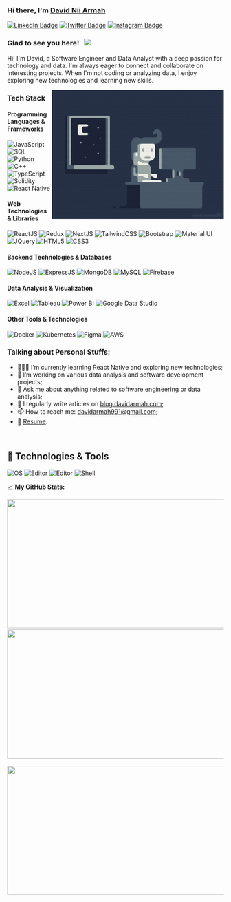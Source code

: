 ### Hi there, I'm [David Nii Armah](https://davidarmah.vercel.app)

[![LinkedIn Badge](https://img.shields.io/badge/-LinkedIn-0e76a8?style=flat-square&logo=Linkedin&logoColor=white)](https://www.linkedin.com/in/dna991/)
[![Twitter Badge](https://img.shields.io/badge/-Twitter-00acee?style=flat-square&logo=Twitter&logoColor=white)](https://twitter.com/dave_arm991)
[![Instagram Badge](https://img.shields.io/badge/-Instagram-e4405f?style=flat-square&logo=Instagram&logoColor=white)](https://www.instagram.com/davidarmah992/)

### Glad to see you here! &nbsp; ![](https://visitor-badge.glitch.me/badge?page_id=davidarmah.davidarmah)

Hi! I'm David, a Software Engineer and Data Analyst with a deep passion for technology and data. I'm always eager to connect and collaborate on interesting projects. When I'm not coding or analyzing data, I enjoy exploring new technologies and learning new skills.

<img align="right" alt="GIF" src="https://github.com/Retr0981/Retr0981/blob/main/coding.gif" width="400" height="300" />

### Tech Stack

#### Programming Languages & Frameworks
![JavaScript](https://img.shields.io/badge/JavaScript-F7DF1E?style=for-the-badge&logo=javascript&logoColor=black)
![SQL](https://img.shields.io/badge/SQL-00000F?style=for-the-badge&logo=sql&logoColor=white)
![Python](https://img.shields.io/badge/Python-3670A0?style=for-the-badge&logo=python&logoColor=ffdd54)
![C++](https://img.shields.io/badge/C++-00599C?style=for-the-badge&logo=cplusplus&logoColor=white)
![TypeScript](https://img.shields.io/badge/TypeScript-007ACC?style=for-the-badge&logo=typescript&logoColor=white)
![Solidity](https://img.shields.io/badge/Solidity-363636?style=for-the-badge&logo=solidity&logoColor=white)
![React Native](https://img.shields.io/badge/React_Native-20232A?style=for-the-badge&logo=react&logoColor=61DAFB)

#### Web Technologies & Libraries
![ReactJS](https://img.shields.io/badge/ReactJS-61DAFB?style=for-the-badge&logo=react&logoColor=black)
![Redux](https://img.shields.io/badge/Redux-593D88?style=for-the-badge&logo=redux&logoColor=white)
![NextJS](https://img.shields.io/badge/NextJS-000000?style=for-the-badge&logo=next.js&logoColor=white)
![TailwindCSS](https://img.shields.io/badge/TailwindCSS-38B2AC?style=for-the-badge&logo=tailwind-css&logoColor=white)
![Bootstrap](https://img.shields.io/badge/Bootstrap-563D7C?style=for-the-badge&logo=bootstrap&logoColor=white)
![Material UI](https://img.shields.io/badge/Material_UI-007FFF?style=for-the-badge&logo=mui&logoColor=white)
![JQuery](https://img.shields.io/badge/JQuery-0769AD?style=for-the-badge&logo=jquery&logoColor=white)
![HTML5](https://img.shields.io/badge/HTML5-E34F26?style=for-the-badge&logo=html5&logoColor=white)
![CSS3](https://img.shields.io/badge/CSS3-1572B6?style=for-the-badge&logo=css3&logoColor=white)

#### Backend Technologies & Databases
![NodeJS](https://img.shields.io/badge/Node.js-43853D?style=for-the-badge&logo=node.js&logoColor=white)
![ExpressJS](https://img.shields.io/badge/Express.js-000000?style=for-the-badge&logo=express&logoColor=white)
![MongoDB](https://img.shields.io/badge/MongoDB-4EA94B?style=for-the-badge&logo=mongodb&logoColor=white)
![MySQL](https://img.shields.io/badge/MySQL-00000F?style=for-the-badge&logo=mysql&logoColor=white)
![Firebase](https://img.shields.io/badge/Firebase-FFCA28?style=for-the-badge&logo=firebase&logoColor=black)

#### Data Analysis & Visualization
![Excel](https://img.shields.io/badge/Excel-217346?style=for-the-badge&logo=microsoft-excel&logoColor=white)
![Tableau](https://img.shields.io/badge/Tableau-E97627?style=for-the-badge&logo=tableau&logoColor=white)
![Power BI](https://img.shields.io/badge/PowerBI-F2C811?style=for-the-badge&logo=powerbi&logoColor=black)
![Google Data Studio](https://img.shields.io/badge/LookerStudio-4F5B93?style=for-the-badge&logo=google&logoColor=white)

#### Other Tools & Technologies
![Docker](https://img.shields.io/badge/Docker-2496ED?style=for-the-badge&logo=docker&logoColor=white)
![Kubernetes](https://img.shields.io/badge/Kubernetes-326CE5?style=for-the-badge&logo=kubernetes&logoColor=white)
![Figma](https://img.shields.io/badge/Figma-F24E1E?style=for-the-badge&logo=figma&logoColor=white)
![AWS](https://img.shields.io/badge/AWS-232F3E?style=for-the-badge&logo=amazonaws&logoColor=white)

### Talking about Personal Stuffs:

- 👨🏻‍💻 I’m currently learning React Native and exploring new technologies;
- 🚀 I’m working on various data analysis and software development projects;
- 💬 Ask me about anything related to software engineering or data analysis;
- 📝 I regularly write articles on [blog.davidarmah.com](https://davidarmah.vercel.app/blog);
- 📫 How to reach me: [davidarmah991@gmail.com](mailto:davidarmah991@gmail.com);
- 📝 [Resume](https://davidarmah.vercel.app/resume).

</br>

## 🔧 Technologies & Tools

![OS](https://img.shields.io/badge/OS-Windows-informational?style=flat&logo=windows&logoColor=white&color=2bbc8a)
![Editor](https://img.shields.io/badge/Editor-Visual_Studio_Code-informational?style=flat&logo=visualstudiocode&logoColor=white&color=2bbc8a)
![Editor](https://img.shields.io/badge/Editor-IntelliJ_IDEA-informational?style=flat&logo=intellijidea&logoColor=white&color=2bbc8a)
![Shell](https://img.shields.io/badge/Shell-Bash-informational?style=flat&logo=gnu-bash&logoColor=white&color=2bbc8a)

📈 **My GitHub Stats:**

<p>
  <img height="300em" width="600em" src="https://github-readme-stats.vercel.app/api?username=Retr0981&show_icons=true&hide_border=true&count_private=true&include_all_commits=true&bg_color=0D1117&text_color=ffffff&icon_color=0891b2&title_color=0891b2" />
  <img height="300em" width="600em" src="https://github-readme-stats.vercel.app/api/top-langs/?username=Retr0981&exclude_repo=K&langs_count=10&title_color=0891b2&text_color=ffffff&icon_color=0891b2&bg_color=0D1117&hide_border=true&locale=en&custom_title=Top%20Languages" />
</p>

<p>
  <img height="300em" width="600em" src="https://github-readme-streak-stats.herokuapp.com/?user=Retr0981&stroke=ffffff&background=0D1117&ring=0891b2&fire=0891b2&currStreakNum=ffffff&currStreakLabel=0891b2&sideNums=ffffff&sideLabels=ffffff&dates=ffffff&hide_border=true" />
</p>
